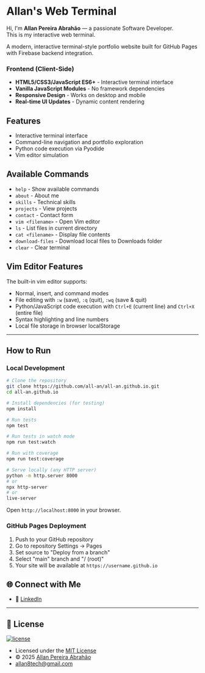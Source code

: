 # Allan's Web Terminal

Hi, I'm **Allan Pereira Abrahão** — a passionate Software Developer.  
This is my interactive web terminal.

A modern, interactive terminal-style portfolio website built for GitHub Pages with Firebase backend integration.

### Frontend (Client-Side)
- **HTML5/CSS3/JavaScript ES6+** - Interactive terminal interface
- **Vanilla JavaScript Modules** - No framework dependencies
- **Responsive Design** - Works on desktop and mobile
- **Real-time UI Updates** - Dynamic content rendering

## Features

- Interactive terminal interface
- Command-line navigation and portfolio exploration
- Python code execution via Pyodide
- Vim editor simulation

## Available Commands

- `help` - Show available commands
- `about` - About me
- `skills` - Technical skills
- `projects` - View projects
- `contact` - Contact form
- `vim <filename>` - Open Vim editor
- `ls` - List files in current directory
- `cat <filename>` - Display file contents  
- `download-files` - Download local files to Downloads folder
- `clear` - Clear terminal

## Vim Editor Features

The built-in vim editor supports:
- Normal, insert, and command modes
- File editing with `:w` (save), `:q` (quit), `:wq` (save & quit)
- Python/JavaScript code execution with `Ctrl+E` (current line) and `Ctrl+X` (entire file)
- Syntax highlighting and line numbers
- Local file storage in browser localStorage

---

## How to Run

### Local Development
```bash
# Clone the repository
git clone https://github.com/all-an/all-an.github.io.git
cd all-an.github.io

# Install dependencies (for testing)
npm install

# Run tests
npm test

# Run tests in watch mode
npm run test:watch

# Run with coverage
npm run test:coverage

# Serve locally (any HTTP server)
python -m http.server 8000
# or
npx http-server
# or
live-server
```

Open `http://localhost:8000` in your browser.

### GitHub Pages Deployment
1. Push to your GitHub repository
2. Go to repository Settings → Pages
3. Set source to "Deploy from a branch"
4. Select "main" branch and "/ (root)"
5. Your site will be available at `https://username.github.io`

## 🌐 Connect with Me

- 💼 [LinkedIn](https://www.linkedin.com/in/allanpereiraabrahao/)

---

## 📜 License

[![license](https://img.shields.io/github/license/hrishikeshpaul/portfolio-template?style=flat&logo=appveyor)](https://github.com/all-an/)

- Licensed under the [MIT License](http://opensource.org/licenses/mit-license.php)  
- © 2025 [Allan Pereira Abrahão](https://github.com/all-an/)
- allan8tech@gmail.com

